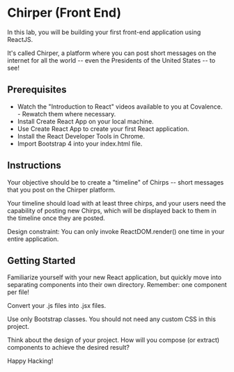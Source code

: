 # Chirper (Front End)
In this lab, you will be building your first front-end application using ReactJS.

It's called Chirper, a platform where you can post short messages on the internet for all the world -- even the Presidents of the United States -- to see!

## Prerequisites
- Watch the "Introduction to React" videos available to you at Covalence. - Rewatch them where necessary.
- Install Create React App on your local machine.
- Use Create React App to create your first React application.
- Install the React Developer Tools in Chrome.
- Import Bootstrap 4 into your index.html file.

## Instructions
Your objective should be to create a "timeline" of Chirps -- short messages that you post on the Chirper platform.

Your timeline should load with at least three chirps, and your users need the capability of posting new Chirps, which will be displayed back to them in the timeline once they are posted.

Design constraint: You can only invoke ReactDOM.render() one time in your entire application.

## Getting Started
Familiarize yourself with your new React application, but quickly move into separating components into their own directory.
Remember: one component per file!

Convert your .js files into .jsx files.

Use only Bootstrap classes. You should not need any custom CSS in this project.

Think about the design of your project. How will you compose (or extract) components to achieve the desired result?

Happy Hacking!
